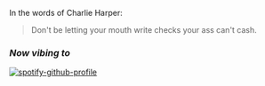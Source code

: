 In the words of Charlie Harper:
>Don't be letting your mouth write checks your ass can't cash.

### _Now vibing to_

[![spotify-github-profile](https://spotify-github-profile.vercel.app/api/view?uid=aek2qzfkk8xtigftbni4ijv42&cover_image=true&theme=compact)](https://github.com/kittinan/spotify-github-profile)
